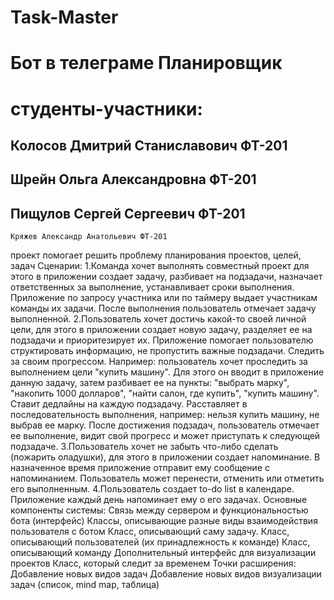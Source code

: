 # Task-Master
# Бот в телеграме Планировщик

# студенты-участники:
##  	Колосов Дмитрий Станиславович ФТ-201
## 	Шрейн Ольга Александровна ФТ-201
## 	Пищулов Сергей Сергеевич ФТ-201
	Кряжев Александр Анатольевич ФТ-201

проект помогает решить проблему планирования проектов, целей, задач
Сценарии:
	1.Команда хочет выполнять совместный проект для этого в приложении создает задачу, 
		разбивает на подзадачи, назначает ответственных за выполнение, устанавливает сроки выполнения. 
		Приложение по запросу участника или по таймеру выдает участникам команды их задачи. 
		После выполнения пользователь отмечает задачу выполненной.
	2.Пользователь хочет достичь какой-то своей личной цели, для этого в приложении создает новую задачу,
		разделяет ее на подзадачи и приоритезирует их. Приложение помогает пользователю структировать информацию,
		не пропустить важные подзадачи. Следить за своим прогрессом.
		Например: пользователь хочет проследить за выполнением цели "купить машину".
		Для этого он вводит в приложение данную задачу, 
		затем разбивает ее на пункты: "выбрать марку", "накопить 1000 долларов", "найти салон, где купить", "купить машину". 
		Ставит дедлайны на каждую подзадачу. 
		Расставляет в последовательность выполнения, например: нельзя купить машину, не выбрав ее марку.
		После достижения подзадач, пользователь отмечает ее выполнение,
		видит свой прогресс и может приступать к следующей подзадаче.
	3.Пользователь хочет не забыть что-либо сделать (пожарить оладушки),
		для этого в приложении создает напоминание. В назначенное время приложение отправит ему сообщение с напоминанием.
		Пользователь может перенести, отменить или отметить его выполненным.
	4.Пользователь создает to-do list в календаре. Приложение каждый день напоминает ему о его задачах.
Основные компоненты системы:
	Связь между сервером и функциональностью бота (интерфейс)
	Классы, описывающие разные виды взаимодействия пользователя с ботом
	Класс, описывающий саму задачу.
	Класс, описывающий пользователей (их принадлежность к команде)
	Класс, описывающий команду
	Дополнительный интерфейс для визуализации проектов
	Класс, который следит за временем
Точки расширения:
	Добавление новых видов задач
	Добавление новых видов визуализации задач (список, mind map, таблица)

